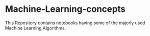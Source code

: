 # Machine-Learning-concepts
This Repository contains notebooks having some of the majorly used Machine Learning Algorithms.
